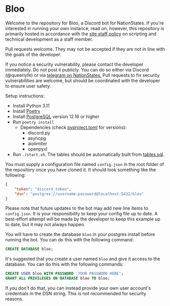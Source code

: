 # Bloo
Welcome to the repository for Bloo, a Discord bot for NationStates. If you're interested in running your own instance, read on, however, 
this repository is primarily hosted in accordance with the [site staff policy](https://forum.nationstates.net/viewtopic.php?p=40690135#p40690135) on scripting and technical
development as a staff member.

Pull requests welcome. They may not be accepted if they are not in line with the goals of the developer.

If you notice a security vulnerability, please contact the developer immediately. Do not post it publicly. You can do so
either via Discord (@queerlyfe) or via [telegram on NationStates.](https://www.nationstates.net/page=compose_telegram?tgto=united_calanworie&message=Bloo%20Security%20Vulnerability)
Pull requests to fix security vulnerabilities are welcome, but should be coordinated with the developer to ensure user safety.

Setup instructions:
- Install Python 3.11
- Install [Poetry](https://python-poetry.org)
- Install [PostgreSQL](https://www.postgresql.org) version 12.16 or higher
- Run `poetry install`
  - Dependencies (check [pyproject.toml](pyproject.toml) for versions):
    - discord.py
    - asyncpg
    - aiolimiter
    - openpyxl
- Run `./start.sh`. The tables should be automatically built from [tables.sql](tables.sql).

You must supply a configuration file named `config.json` in the root folder of the repository once you have cloned it. It should look something like the following:
```json
{
    "token": "discord_token",
    "dsn": "postgres://username:password@localhost:5432/bloo"
}

```

Please note that future updates to the bot may add new line items to `config.json`. It is your responsibility to keep your config file up to date. A best-effort attempt will be made by the developer to keep this example up to date, but it may not always happen.

You will have to create the database `bloo` in your postgres install before running the bot. You can do this with the following command:
```sql
CREATE DATABASE bloo;
```

It's suggested that you create a user named `bloo` and give it access to the database. You can do this with the following commands:
```sql
CREATE USER bloo WITH PASSWORD 'YOUR PASSWORD HERE';
GRANT ALL PRIVILEGES ON DATABASE bloo TO bloo;
```

If you don't do that, you can instead provide your own user account's credentials in the DSN string. This is not recommended for security reasons.